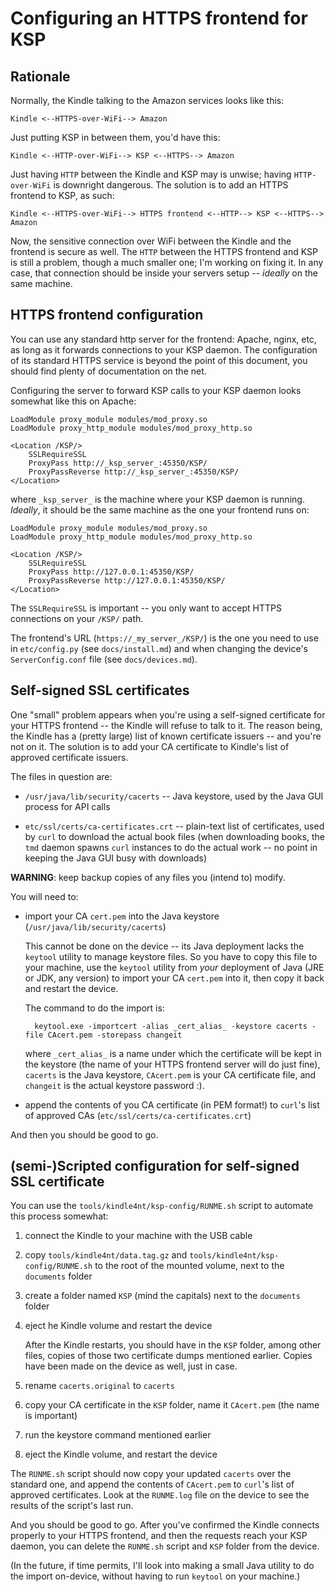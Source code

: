 Configuring an HTTPS frontend for KSP
=====================================


Rationale
---------

Normally, the Kindle talking to the Amazon services looks like this:

    Kindle <--HTTPS-over-WiFi--> Amazon

Just putting KSP in between them, you'd have this:

    Kindle <--HTTP-over-WiFi--> KSP <--HTTPS--> Amazon

Just having `HTTP` between the Kindle and KSP may is unwise; having `HTTP-over-WiFi` is downright dangerous. The
solution is to add an HTTPS frontend to KSP, as such:

    Kindle <--HTTPS-over-WiFi--> HTTPS frontend <--HTTP--> KSP <--HTTPS--> Amazon

Now, the sensitive connection over WiFi between the Kindle and the frontend is secure as well. The `HTTP` between the
HTTPS frontend and KSP is still a problem, though a much smaller one; I'm working on fixing it. In any case, that
connection should be inside your servers setup -- *ideally* on the same machine.


HTTPS frontend configuration
----------------------------

You can use any standard http server for the frontend: Apache, nginx, etc, as long as it forwards connections to your
KSP daemon. The configuration of its standard HTTPS service is beyond the point of this document, you should find plenty
of documentation on the net.

Configuring the server to forward KSP calls to your KSP daemon looks somewhat like this on Apache:

    LoadModule proxy_module modules/mod_proxy.so
    LoadModule proxy_http_module modules/mod_proxy_http.so

    <Location /KSP/>
        SSLRequireSSL
        ProxyPass http://_ksp_server_:45350/KSP/
        ProxyPassReverse http://_ksp_server_:45350/KSP/
    </Location>

where `_ksp_server_` is the machine where your KSP daemon is running. *Ideally*, it should be the same machine as the one
your frontend runs on:

    LoadModule proxy_module modules/mod_proxy.so
    LoadModule proxy_http_module modules/mod_proxy_http.so

    <Location /KSP/>
        SSLRequireSSL
        ProxyPass http://127.0.0.1:45350/KSP/
        ProxyPassReverse http://127.0.0.1:45350/KSP/
    </Location>

The `SSLRequireSSL` is important -- you only want to accept HTTPS connections on your `/KSP/` path.

The frontend's URL (`https://_my_server_/KSP/`) is the one you need to use in `etc/config.py` (see `docs/install.md`)
and when changing the device's `ServerConfig.conf` file (see `docs/devices.md`).


Self-signed SSL certificates
----------------------------

One "small" problem appears when you're using a self-signed certificate for your HTTPS frontend -- the Kindle will
refuse to talk to it. The reason being, the Kindle has a (pretty large) list of known certificate issuers -- and
you're not on it. The solution is to add your CA certificate to Kindle's list of approved certificate issuers.

The files in question are:

* `/usr/java/lib/security/cacerts` -- Java keystore, used by the Java GUI process for API calls

* `etc/ssl/certs/ca-certificates.crt` -- plain-text list of certificates, used by `curl` to download the actual book
    files (when downloading books, the `tmd` daemon spawns `curl` instances to do the actual work -- no point in keeping
    the Java GUI busy with downloads)

**WARNING**: keep backup copies of any files you (intend to) modify.

You will need to:

* import your CA `cert.pem` into the Java keystore (`/usr/java/lib/security/cacerts`)

    This cannot be done on the device -- its Java deployment lacks the `keytool` utility to manage keystore files. So
    you have to copy this file to your machine, use the `keytool` utility from *your* deployment of Java (JRE or JDK,
    any version) to import your CA `cert.pem` into it, then copy it back and restart the device.

    The command to do the import is:

        keytool.exe -importcert -alias _cert_alias_ -keystore cacerts -file CAcert.pem -storepass changeit

    where `_cert_alias_` is a name under which the certificate will be kept in the keystore (the name of your HTTPS
    frontend server will do just fine), `cacerts` is the Java keystore, `CAcert.pem` is your CA certificate file, and
    `changeit` is the actual keystore password :).

* append the contents of you CA certificate (in PEM format!) to `curl`'s list of approved CAs
    (`etc/ssl/certs/ca-certificates.crt`)

And then you should be good to go.


(semi-)Scripted configuration for self-signed SSL certificate
-------------------------------------------------------------

You can use the `tools/kindle4nt/ksp-config/RUNME.sh` script to automate this process somewhat:

1. connect the Kindle to your machine with the USB cable

2. copy `tools/kindle4nt/data.tag.gz` and `tools/kindle4nt/ksp-config/RUNME.sh` to the root of the mounted volume, next
    to the `documents` folder

3. create a folder named `KSP` (mind the capitals) next to the `documents` folder

4. eject he Kindle volume and restart the device

    After the Kindle restarts, you should have in the `KSP` folder, among other files, copies of those two certificate
    dumps mentioned earlier. Copies have been made on the device as well, just in case.

5. rename `cacerts.original` to `cacerts`

6. copy your CA certificate in the `KSP` folder, name it `CAcert.pem` (the name is important)

7. run the keystore command mentioned earlier

8. eject the Kindle volume, and restart the device

The `RUNME.sh` script should now copy your updated `cacerts` over the standard one, and append the contents of
`CAcert.pem` to `curl`'s list of approved certificates. Look at the `RUNME.log` file on the device to see the results of
the script's last run.

And you should be good to go. After you've confirmed the Kindle connects properly to your HTTPS frontend, and then the
requests reach your KSP daemon, you can delete the `RUNME.sh` script and `KSP` folder from the device.

(In the future, if time permits, I'll look into making a small Java utility to do the import on-device, without having
to run `keytool` on your machine.)
